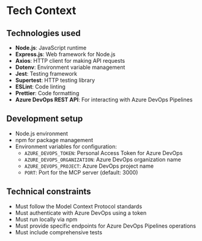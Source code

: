 # Tech Context

## Technologies used
- **Node.js**: JavaScript runtime
- **Express.js**: Web framework for Node.js
- **Axios**: HTTP client for making API requests
- **Dotenv**: Environment variable management
- **Jest**: Testing framework
- **Supertest**: HTTP testing library
- **ESLint**: Code linting
- **Prettier**: Code formatting
- **Azure DevOps REST API**: For interacting with Azure DevOps Pipelines

## Development setup
- Node.js environment
- npm for package management
- Environment variables for configuration:
  - `AZURE_DEVOPS_TOKEN`: Personal Access Token for Azure DevOps
  - `AZURE_DEVOPS_ORGANIZATION`: Azure DevOps organization name
  - `AZURE_DEVOPS_PROJECT`: Azure DevOps project name
  - `PORT`: Port for the MCP server (default: 3000)

## Technical constraints
- Must follow the Model Context Protocol standards
- Must authenticate with Azure DevOps using a token
- Must run locally via npm
- Must provide specific endpoints for Azure DevOps Pipelines operations
- Must include comprehensive tests 